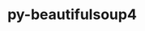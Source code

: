 ---
title: "py-beautifulsoup4"
layout: cache
categories: [package, develop-2024-03-03]
meta: {"versions": ["4.12.2"], "compilers": ["gcc@=11.1.0", "gcc@=11.4.0", "gcc@=9.4.0", "oneapi@=2024.0.0"], "oss": ["ubuntu20.04", "ubuntu22.04"], "platforms": ["linux"], "targets": ["neoverse_v1", "neoverse_v2", "ppc64le", "x86_64_v3"], "stacks": ["data-vis-sdk", "e4s", "e4s-neoverse-v2", "e4s-neoverse_v1", "e4s-oneapi", "e4s-power", "root"], "num_specs": 13, "num_specs_by_stack": {"e4s-power": 2, "root": 13, "data-vis-sdk": 2, "e4s-neoverse_v1": 2, "e4s-neoverse-v2": 2, "e4s": 3, "e4s-oneapi": 2}}
spec_details: [{"hash": "mfcu273z5agkxyumpgf3mwp6nxikofeh", "compiler": "gcc@=9.4.0", "versions": ["4.12.2"], "os": "ubuntu20.04", "platform": "linux", "target": "ppc64le", "variants": ["build_system=python_pip", "~html5lib", "~lxml"], "stacks": ["e4s-power", "root"], "size": "-", "tarball": "https://binaries.spack.io/develop-2024-03-03/build_cache/linux-ubuntu20.04-ppc64le/gcc-9.4.0/py-beautifulsoup4-4.12.2/linux-ubuntu20.04-ppc64le-gcc-9.4.0-py-beautifulsoup4-4.12.2-mfcu273z5agkxyumpgf3mwp6nxikofeh.spack"}, {"hash": "mswwo4q7cqmzckkc2ns2ulhsczn3uazs", "compiler": "gcc@=9.4.0", "versions": ["4.12.2"], "os": "ubuntu20.04", "platform": "linux", "target": "ppc64le", "variants": ["build_system=python_pip", "~html5lib", "~lxml"], "stacks": ["e4s-power", "root"], "size": "-", "tarball": "https://binaries.spack.io/develop-2024-03-03/build_cache/linux-ubuntu20.04-ppc64le/gcc-9.4.0/py-beautifulsoup4-4.12.2/linux-ubuntu20.04-ppc64le-gcc-9.4.0-py-beautifulsoup4-4.12.2-mswwo4q7cqmzckkc2ns2ulhsczn3uazs.spack"}, {"hash": "unzoyze37qsc72l4hcdjtaarx45v6zx2", "compiler": "gcc@=11.1.0", "versions": ["4.12.2"], "os": "ubuntu20.04", "platform": "linux", "target": "x86_64_v3", "variants": ["build_system=python_pip", "~html5lib", "~lxml"], "stacks": ["data-vis-sdk", "root"], "size": "-", "tarball": "https://binaries.spack.io/develop-2024-03-03/build_cache/linux-ubuntu20.04-x86_64_v3/gcc-11.1.0/py-beautifulsoup4-4.12.2/linux-ubuntu20.04-x86_64_v3-gcc-11.1.0-py-beautifulsoup4-4.12.2-unzoyze37qsc72l4hcdjtaarx45v6zx2.spack"}, {"hash": "keojnuhpoogyhvaqik5oyvr2sjo77bv7", "compiler": "gcc@=11.1.0", "versions": ["4.12.2"], "os": "ubuntu20.04", "platform": "linux", "target": "x86_64_v3", "variants": ["build_system=python_pip", "~html5lib", "~lxml"], "stacks": ["data-vis-sdk", "root"], "size": "-", "tarball": "https://binaries.spack.io/develop-2024-03-03/build_cache/linux-ubuntu20.04-x86_64_v3/gcc-11.1.0/py-beautifulsoup4-4.12.2/linux-ubuntu20.04-x86_64_v3-gcc-11.1.0-py-beautifulsoup4-4.12.2-keojnuhpoogyhvaqik5oyvr2sjo77bv7.spack"}, {"hash": "fcka3purtq3hi75fqmlxw6ldvlgxf35g", "compiler": "gcc@=11.4.0", "versions": ["4.12.2"], "os": "ubuntu22.04", "platform": "linux", "target": "neoverse_v1", "variants": ["build_system=python_pip", "~html5lib", "~lxml"], "stacks": ["e4s-neoverse_v1", "root"], "size": "-", "tarball": "https://binaries.spack.io/develop-2024-03-03/build_cache/linux-ubuntu22.04-neoverse_v1/gcc-11.4.0/py-beautifulsoup4-4.12.2/linux-ubuntu22.04-neoverse_v1-gcc-11.4.0-py-beautifulsoup4-4.12.2-fcka3purtq3hi75fqmlxw6ldvlgxf35g.spack"}, {"hash": "axtgomqbmowzip7qs6ak4qmjsoe6xb2d", "compiler": "gcc@=11.4.0", "versions": ["4.12.2"], "os": "ubuntu22.04", "platform": "linux", "target": "neoverse_v1", "variants": ["build_system=python_pip", "~html5lib", "~lxml"], "stacks": ["e4s-neoverse_v1", "root"], "size": "-", "tarball": "https://binaries.spack.io/develop-2024-03-03/build_cache/linux-ubuntu22.04-neoverse_v1/gcc-11.4.0/py-beautifulsoup4-4.12.2/linux-ubuntu22.04-neoverse_v1-gcc-11.4.0-py-beautifulsoup4-4.12.2-axtgomqbmowzip7qs6ak4qmjsoe6xb2d.spack"}, {"hash": "5vccarz6f743zl2uvbn6m3telca5uwjt", "compiler": "gcc@=11.4.0", "versions": ["4.12.2"], "os": "ubuntu22.04", "platform": "linux", "target": "neoverse_v2", "variants": ["build_system=python_pip", "~html5lib", "~lxml"], "stacks": ["e4s-neoverse-v2", "root"], "size": "-", "tarball": "https://binaries.spack.io/develop-2024-03-03/build_cache/linux-ubuntu22.04-neoverse_v2/gcc-11.4.0/py-beautifulsoup4-4.12.2/linux-ubuntu22.04-neoverse_v2-gcc-11.4.0-py-beautifulsoup4-4.12.2-5vccarz6f743zl2uvbn6m3telca5uwjt.spack"}, {"hash": "v7kdu222px7csopjbkks4v6c3mzd27nj", "compiler": "gcc@=11.4.0", "versions": ["4.12.2"], "os": "ubuntu22.04", "platform": "linux", "target": "neoverse_v2", "variants": ["build_system=python_pip", "~html5lib", "~lxml"], "stacks": ["e4s-neoverse-v2", "root"], "size": "-", "tarball": "https://binaries.spack.io/develop-2024-03-03/build_cache/linux-ubuntu22.04-neoverse_v2/gcc-11.4.0/py-beautifulsoup4-4.12.2/linux-ubuntu22.04-neoverse_v2-gcc-11.4.0-py-beautifulsoup4-4.12.2-v7kdu222px7csopjbkks4v6c3mzd27nj.spack"}, {"hash": "ejrusn6z2vlklpg2iqlbnm3pfge4gzl4", "compiler": "gcc@=11.4.0", "versions": ["4.12.2"], "os": "ubuntu22.04", "platform": "linux", "target": "x86_64_v3", "variants": ["build_system=python_pip", "~html5lib", "~lxml"], "stacks": ["e4s", "root"], "size": "-", "tarball": "https://binaries.spack.io/develop-2024-03-03/build_cache/linux-ubuntu22.04-x86_64_v3/gcc-11.4.0/py-beautifulsoup4-4.12.2/linux-ubuntu22.04-x86_64_v3-gcc-11.4.0-py-beautifulsoup4-4.12.2-ejrusn6z2vlklpg2iqlbnm3pfge4gzl4.spack"}, {"hash": "gxu4irvs4njv5nuwzglccirmsnrzmzd3", "compiler": "gcc@=11.4.0", "versions": ["4.12.2"], "os": "ubuntu22.04", "platform": "linux", "target": "x86_64_v3", "variants": ["build_system=python_pip", "~html5lib", "~lxml"], "stacks": ["e4s", "root"], "size": "-", "tarball": "https://binaries.spack.io/develop-2024-03-03/build_cache/linux-ubuntu22.04-x86_64_v3/gcc-11.4.0/py-beautifulsoup4-4.12.2/linux-ubuntu22.04-x86_64_v3-gcc-11.4.0-py-beautifulsoup4-4.12.2-gxu4irvs4njv5nuwzglccirmsnrzmzd3.spack"}, {"hash": "pxxfzccenjvle3upvpfzvyzexeicvtix", "compiler": "gcc@=11.4.0", "versions": ["4.12.2"], "os": "ubuntu22.04", "platform": "linux", "target": "x86_64_v3", "variants": ["build_system=python_pip", "~html5lib", "~lxml"], "stacks": ["e4s", "root"], "size": "-", "tarball": "https://binaries.spack.io/develop-2024-03-03/build_cache/linux-ubuntu22.04-x86_64_v3/gcc-11.4.0/py-beautifulsoup4-4.12.2/linux-ubuntu22.04-x86_64_v3-gcc-11.4.0-py-beautifulsoup4-4.12.2-pxxfzccenjvle3upvpfzvyzexeicvtix.spack"}, {"hash": "6iopisuufnxzuimy6hakhjpg5ou5lyhx", "compiler": "oneapi@=2024.0.0", "versions": ["4.12.2"], "os": "ubuntu22.04", "platform": "linux", "target": "x86_64_v3", "variants": ["build_system=python_pip", "~html5lib", "~lxml"], "stacks": ["e4s-oneapi", "root"], "size": "-", "tarball": "https://binaries.spack.io/develop-2024-03-03/build_cache/linux-ubuntu22.04-x86_64_v3/oneapi-2024.0.0/py-beautifulsoup4-4.12.2/linux-ubuntu22.04-x86_64_v3-oneapi-2024.0.0-py-beautifulsoup4-4.12.2-6iopisuufnxzuimy6hakhjpg5ou5lyhx.spack"}, {"hash": "kutnmgx6zdazglbuwipieyzebw7pup75", "compiler": "oneapi@=2024.0.0", "versions": ["4.12.2"], "os": "ubuntu22.04", "platform": "linux", "target": "x86_64_v3", "variants": ["build_system=python_pip", "~html5lib", "~lxml"], "stacks": ["e4s-oneapi", "root"], "size": "-", "tarball": "https://binaries.spack.io/develop-2024-03-03/build_cache/linux-ubuntu22.04-x86_64_v3/oneapi-2024.0.0/py-beautifulsoup4-4.12.2/linux-ubuntu22.04-x86_64_v3-oneapi-2024.0.0-py-beautifulsoup4-4.12.2-kutnmgx6zdazglbuwipieyzebw7pup75.spack"}]
---
